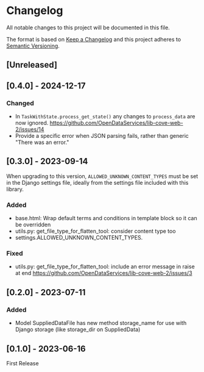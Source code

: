 # Changelog

All notable changes to this project will be documented in this file.

The format is based on [Keep a Changelog](http://keepachangelog.com/en/1.0.0/)
and this project adheres to [Semantic Versioning](http://semver.org/spec/v2.0.0.html).

## [Unreleased]

## [0.4.0] - 2024-12-17

### Changed

- In `TaskWithState.process_get_state()` any changes to `process_data` are now ignored. https://github.com/OpenDataServices/lib-cove-web-2/issues/14
- Provide a specific error when JSON parsing fails, rather than generic "There was an error."

## [0.3.0] - 2023-09-14

When upgrading to this version, `ALLOWED_UNKNOWN_CONTENT_TYPES` must be set in the Django settings file, ideally from the settings file included with this library.

### Added

- base.html: Wrap default terms and conditions in template block so it can be overridden
- utils.py: get_file_type_for_flatten_tool: consider content type too
- settings.ALLOWED_UNKNOWN_CONTENT_TYPES.

### Fixed

- utils.py: get_file_type_for_flatten_tool: include an error message in raise at end https://github.com/OpenDataServices/lib-cove-web-2/issues/3

## [0.2.0] - 2023-07-11

### Added

- Model SuppliedDataFile has new method storage_name for use with Django storage (like storage_dir on SuppliedData)

## [0.1.0] - 2023-06-16

First Release


